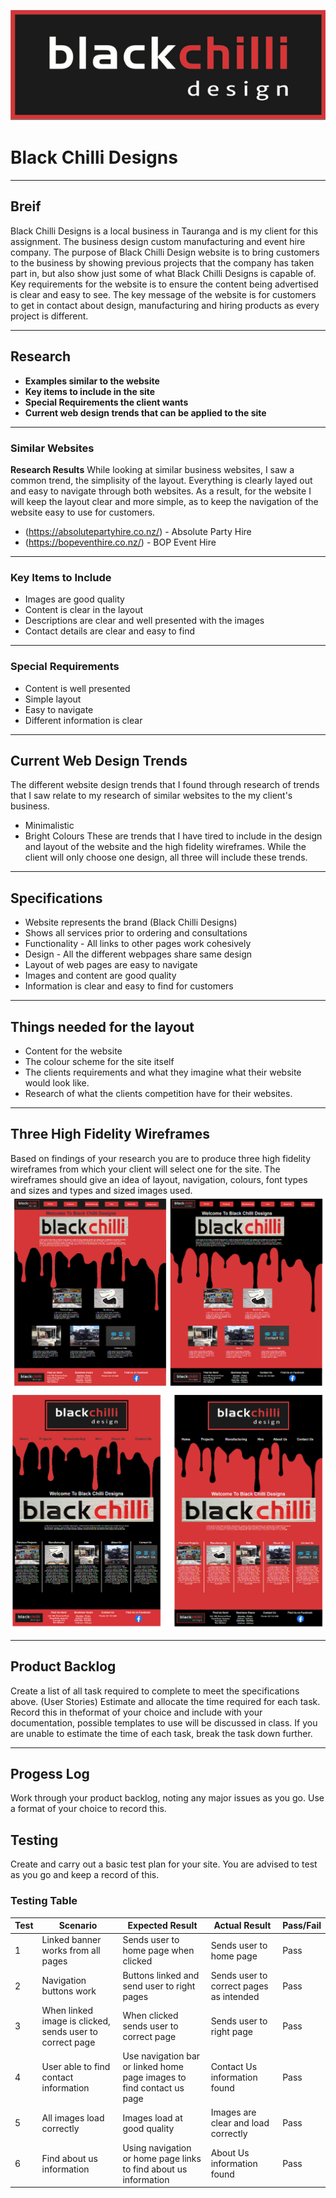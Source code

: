 ![Black Chilli Logo](black-chilli-design.PNG)
# Black Chilli Designs 
***

## Breif 
Black Chilli Designs is a local business in Tauranga and is my client for this assignment. The business design custom manufacturing and event hire company. The purpose of Black Chilli Design website is to bring customers to the business by showing previous projects that the company has taken part in, but also show just some of what Black Chilli Designs is capable of. Key requirements for the website is to ensure the content being advertised is clear and easy to see. The key message of the website is for customers to get in contact about design, manufacturing and hiring products as every project is different. 

***

## Research 
* __Examples similar to the website__
* __Key items to include in the site__
* __Special Requirements the client wants__ 
* __Current web design trends that can be applied to the site__

***

### Similar Websites 
__Research Results__ 
While looking at similar business websites, I saw a common trend, the simplisity of the layout. Everything is clearly layed out and easy to navigate through both websites. As a result, for the website I will keep the layout clear and more simple, as to keep the navigation of the website easy to use for customers. 
* (https://absolutepartyhire.co.nz/) - Absolute Party Hire  
* (https://bopeventhire.co.nz/) - BOP Event Hire 

***

### Key Items to Include 
* Images are good quality 
* Content is clear in the layout 
* Descriptions are clear and well presented with the images 
* Contact details are clear and easy to find

***

### Special Requirements 
* Content is well presented 
* Simple layout 
* Easy to navigate 
* Different information is clear 

***

## Current Web Design Trends 
The different website design trends that I found through research of trends that I saw relate to my research of similar websites to the my client's business. 
* Minimalistic  
* Bright Colours 
These are trends that I have tired to include in the design and layout of the website and the high fidelity wireframes. While the client will only choose one design, all three will include these trends. 

***

## Specifications 
* Website represents the brand (Black Chilli Designs) 
* Shows all services prior to ordering and consultations 
* Functionality - All links to other pages work cohesively
* Design - All the different webpages share same design 
* Layout of web pages are easy to navigate 
* Images and content are good quality 
* Information is clear and easy to find for customers

***

## Things needed for the layout 
* Content for the website 
* The colour scheme for the site itself 
* The clients requirements and what they imagine what their website would look like.
* Research of what the clients competition have for their websites. 

***

## Three High Fidelity Wireframes 
Based on findings of your research you are to produce three high fidelity wireframes from which your client will select one for the site. The wireframes should give an idea of layout, navigation, colours, font types and sizes and types and sized images used. 
![First High Fidelity Wireframe](HomePage1.PNG)
![Second High Fidelity Wireframe](HomePage2.PNG)


***

## Product Backlog 
Create a list of all task required to complete to meet the specifications above. (User Stories) Estimate and allocate the time required for each task. Record this in theformat of your choice and include with your documentation, possible templates to use will be discussed in class. If you are unable to estimate the time of each task, break the task down further. 

***

## Progess Log 
Work through your product backlog, noting any major issues as you go. Use a format of your choice to record this. 

## Testing 
Create and carry out a basic test plan for your site. You are advised to test as you go and keep a record of this.

### Testing Table 
Test | Scenario | Expected Result | Actual Result | Pass/Fail
--- | --- | ---| --- | --- 
1 | Linked banner works from all pages | Sends user to home page when clicked | Sends user to home page | Pass
2 | Navigation buttons work | Buttons linked and send user to right pages | Sends user to correct pages as intended | Pass
3 | When linked image is clicked, sends user to correct page | When clicked sends user to correct page | Sends user to right page | Pass
4 | User able to find contact information | Use navigation bar or linked home page images to find contact us page | Contact Us information found | Pass 
5 | All images load correctly | Images load at good quality | Images are clear and load correctly | Pass 
6 | Find about us information | Using navigation or home page links to find about us information | About Us information found | Pass


